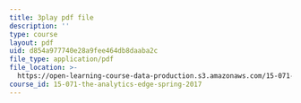 ```yaml
---
title: 3play pdf file
description: ''
type: course
layout: pdf
uid: d854a977740e28a9fee464db8daaba2c
file_type: application/pdf
file_location: >-
  https://open-learning-course-data-production.s3.amazonaws.com/15-071-the-analytics-edge-spring-2017/d854a977740e28a9fee464db8daaba2c_WacNWdXhvVM.pdf
course_id: 15-071-the-analytics-edge-spring-2017
---
```

